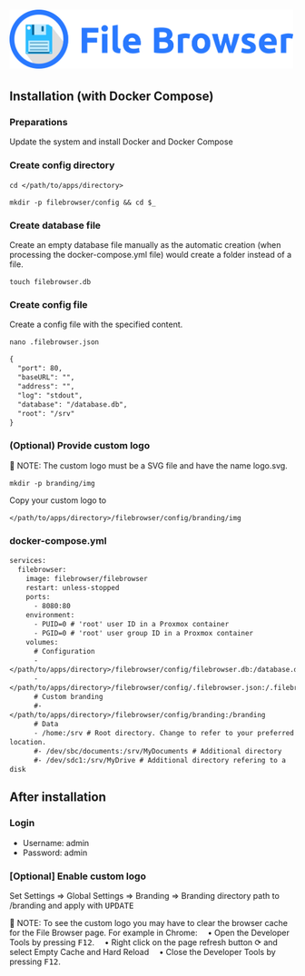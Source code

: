 # <img src="https://raw.githubusercontent.com/filebrowser/logo/master/banner.png" alt="File Browser" width="500">

## Installation (with Docker Compose)

### Preparations

Update the system and install Docker and Docker Compose

### Create config directory

```
cd </path/to/apps/directory>
```

```
mkdir -p filebrowser/config && cd $_
```

### Create database file

Create an empty database file manually as the automatic creation (when processing the docker-compose.yml file) would create a folder instead of a file.

```
touch filebrowser.db
```

### Create config file

Create a config file with the specified content.

```
nano .filebrowser.json
```

```
{
  "port": 80,
  "baseURL": "",
  "address": "",
  "log": "stdout",
  "database": "/database.db",
  "root": "/srv"
}
```

### (Optional) Provide custom logo

:bell: NOTE:
The custom logo must be a SVG file and have the name logo.svg.

```
mkdir -p branding/img
```

Copy your custom logo to

```
</path/to/apps/directory>/filebrowser/config/branding/img
```

### docker-compose.yml

```
services:
  filebrowser:
    image: filebrowser/filebrowser
    restart: unless-stopped
    ports:
      - 8080:80
    environment:
      - PUID=0 # 'root' user ID in a Proxmox container
      - PGID=0 # 'root' user group ID in a Proxmox container
    volumes:
      # Configuration
      - </path/to/apps/directory>/filebrowser/config/filebrowser.db:/database.db
      - </path/to/apps/directory>/filebrowser/config/.filebrowser.json:/.filebrowser.json
      # Custom branding
      #- </path/to/apps/directory>/filebrowser/config/branding:/branding
      # Data
      - /home:/srv # Root directory. Change to refer to your preferred location.
      #- /dev/sbc/documents:/srv/MyDocuments # Additional directory
      #- /dev/sdc1:/srv/MyDrive # Additional directory refering to a disk
```

## After installation

### Login

- Username: admin
- Password: admin

### \[Optional\] Enable custom logo

Set Settings ⇒ Global Settings ⇒ Branding ⇒ Branding directory path to /branding and apply with <kbd>UPDATE</kbd>

:bell: NOTE:
To see the custom logo you may have to clear the browser cache for the File Browser page.
For example in Chrome:
 • Open the Developer Tools by pressing <kbd>F12</kbd>.
 • Right click on the page refresh button <kbd>⟳</kbd> and select Empty Cache and Hard Reload
 • Close the Developer Tools by pressing <kbd>F12</kbd>.
